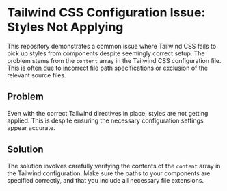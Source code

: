 # Tailwind CSS Configuration Issue: Styles Not Applying

This repository demonstrates a common issue where Tailwind CSS fails to pick up styles from components despite seemingly correct setup.  The problem stems from the `content` array in the Tailwind CSS configuration file.  This is often due to incorrect file path specifications or exclusion of the relevant source files.

## Problem

Even with the correct Tailwind directives in place, styles are not getting applied.  This is despite ensuring the necessary configuration settings appear accurate.

## Solution

The solution involves carefully verifying the contents of the `content` array in the Tailwind configuration. Make sure the paths to your components are specified correctly, and that you include all necessary file extensions.